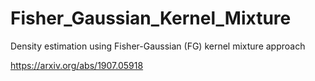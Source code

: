 # Fisher_Gaussian_Kernel_Mixture
Density estimation using Fisher-Gaussian (FG) kernel mixture approach 

https://arxiv.org/abs/1907.05918
